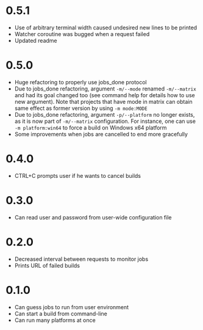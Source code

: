 0.5.1
=====

* Use of arbitrary terminal width caused undesired new lines to be printed
* Watcher coroutine was bugged when a request failed
* Updated readme

0.5.0
=====

* Huge refactoring to properly use jobs_done protocol
* Due to jobs_done refactoring, argument `-m/--mode` renamed `-m/--matrix` and had its goal changed too 
(see command help for details how to use new argument). Note that projects that have mode in matrix can obtain same
effect as former version by using `-m mode:MODE`
* Due to jobs_done refactoring, argument `-p/--platform` no longer exists, as it is now part of `-m/--matrix`
configuration. For instance, one can use `-m platform:win64` to force a build on Windows x64 platform
* Some improvements when jobs are cancelled to end more gracefully

0.4.0
=====

* CTRL+C prompts user if he wants to cancel builds

0.3.0
=====

* Can read user and password from user-wide configuration file

0.2.0
=====

* Decreased interval between requests to monitor jobs
* Prints URL of failed builds

0.1.0
=====

* Can guess jobs to run from user environment
* Can start a build from command-line
* Can run many platforms at once